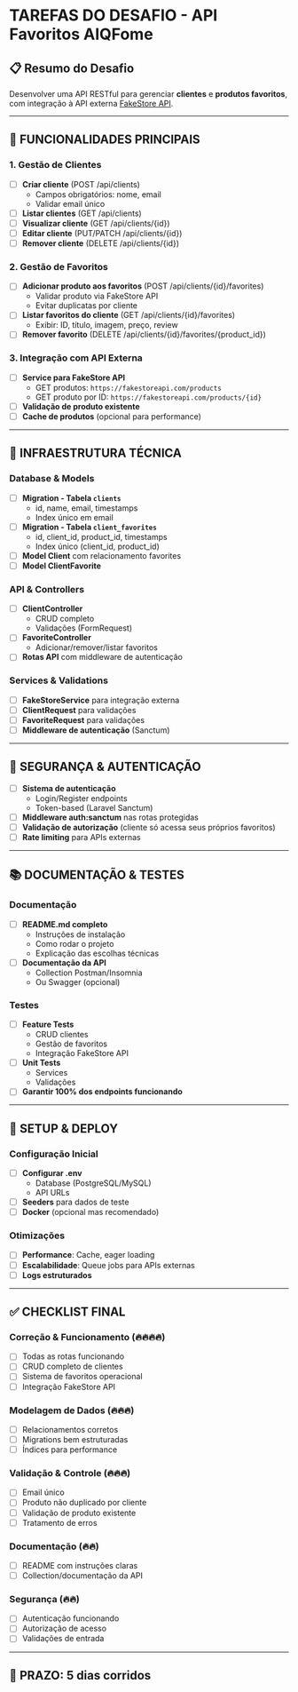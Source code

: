 # TAREFAS DO DESAFIO - API Favoritos AIQFome

## 📋 Resumo do Desafio
Desenvolver uma API RESTful para gerenciar **clientes** e **produtos favoritos**, com integração à API externa [FakeStore API](https://fakestoreapi.com/docs).

---

## 🎯 FUNCIONALIDADES PRINCIPAIS

### 1. **Gestão de Clientes**
- [ ] **Criar cliente** (POST /api/clients)
  - Campos obrigatórios: nome, email
  - Validar email único
- [ ] **Listar clientes** (GET /api/clients)
- [ ] **Visualizar cliente** (GET /api/clients/{id})
- [ ] **Editar cliente** (PUT/PATCH /api/clients/{id})
- [ ] **Remover cliente** (DELETE /api/clients/{id})

### 2. **Gestão de Favoritos**
- [ ] **Adicionar produto aos favoritos** (POST /api/clients/{id}/favorites)
  - Validar produto via FakeStore API
  - Evitar duplicatas por cliente
- [ ] **Listar favoritos do cliente** (GET /api/clients/{id}/favorites)
  - Exibir: ID, título, imagem, preço, review
- [ ] **Remover favorito** (DELETE /api/clients/{id}/favorites/{product_id})

### 3. **Integração com API Externa**
- [ ] **Service para FakeStore API**
  - GET produtos: `https://fakestoreapi.com/products`
  - GET produto por ID: `https://fakestoreapi.com/products/{id}`
- [ ] **Validação de produto existente**
- [ ] **Cache de produtos** (opcional para performance)

---

## 🔧 INFRAESTRUTURA TÉCNICA

### Database & Models
- [ ] **Migration - Tabela `clients`**
  - id, name, email, timestamps
  - Index único em email
- [ ] **Migration - Tabela `client_favorites`**
  - id, client_id, product_id, timestamps
  - Index único (client_id, product_id)
- [ ] **Model Client** com relacionamento favorites
- [ ] **Model ClientFavorite**

### API & Controllers
- [ ] **ClientController**
  - CRUD completo
  - Validações (FormRequest)
- [ ] **FavoriteController**
  - Adicionar/remover/listar favoritos
- [ ] **Rotas API** com middleware de autenticação

### Services & Validations
- [ ] **FakeStoreService** para integração externa
- [ ] **ClientRequest** para validações
- [ ] **FavoriteRequest** para validações
- [ ] **Middleware de autenticação** (Sanctum)

---

## 🔐 SEGURANÇA & AUTENTICAÇÃO

- [ ] **Sistema de autenticação**
  - Login/Register endpoints
  - Token-based (Laravel Sanctum)
- [ ] **Middleware auth:sanctum** nas rotas protegidas
- [ ] **Validação de autorização** (cliente só acessa seus próprios favoritos)
- [ ] **Rate limiting** para APIs externas

---

## 📚 DOCUMENTAÇÃO & TESTES

### Documentação
- [ ] **README.md completo**
  - Instruções de instalação
  - Como rodar o projeto
  - Explicação das escolhas técnicas
- [ ] **Documentação da API**
  - Collection Postman/Insomnia
  - Ou Swagger (opcional)

### Testes
- [ ] **Feature Tests**
  - CRUD clientes
  - Gestão de favoritos
  - Integração FakeStore API
- [ ] **Unit Tests**
  - Services
  - Validações
- [ ] **Garantir 100% dos endpoints funcionando**

---

## 🚀 SETUP & DEPLOY

### Configuração Inicial
- [ ] **Configurar .env**
  - Database (PostgreSQL/MySQL)
  - API URLs
- [ ] **Seeders** para dados de teste
- [ ] **Docker** (opcional mas recomendado)

### Otimizações
- [ ] **Performance**: Cache, eager loading
- [ ] **Escalabilidade**: Queue jobs para APIs externas
- [ ] **Logs estruturados**

---

## ✅ CHECKLIST FINAL

### Correção & Funcionamento (🔥🔥🔥🔥)
- [ ] Todas as rotas funcionando
- [ ] CRUD completo de clientes
- [ ] Sistema de favoritos operacional
- [ ] Integração FakeStore API

### Modelagem de Dados (🔥🔥🔥)
- [ ] Relacionamentos corretos
- [ ] Migrations bem estruturadas
- [ ] Índices para performance

### Validação & Controle (🔥🔥🔥)
- [ ] Email único
- [ ] Produto não duplicado por cliente
- [ ] Validação de produto existente
- [ ] Tratamento de erros

### Documentação (🔥🔥)
- [ ] README com instruções claras
- [ ] Collection/documentação da API

### Segurança (🔥🔥)
- [ ] Autenticação funcionando
- [ ] Autorização de acesso
- [ ] Validações de entrada

---

## 📅 **PRAZO: 5 dias corridos**